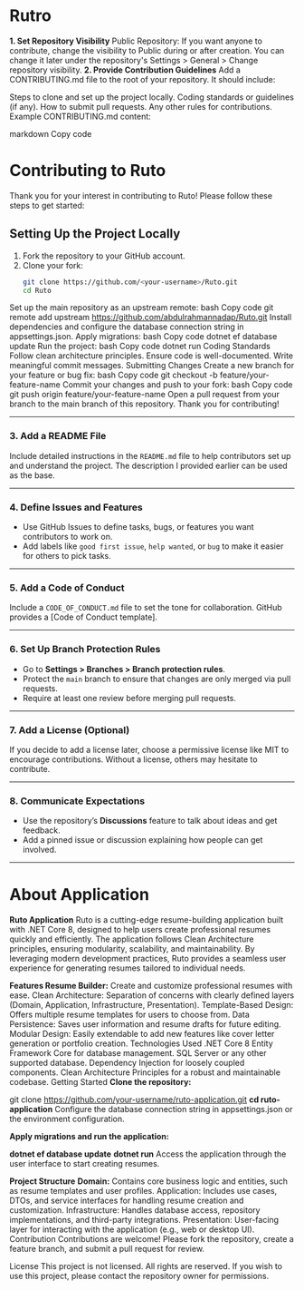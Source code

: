 # Rutro

**1. Set Repository Visibility**
Public Repository: If you want anyone to contribute, change the visibility to Public during or after creation.
You can change it later under the repository's Settings > General > Change repository visibility.
**2. Provide Contribution Guidelines**
Add a CONTRIBUTING.md file to the root of your repository. It should include:

Steps to clone and set up the project locally.
Coding standards or guidelines (if any).
How to submit pull requests.
Any other rules for contributions.
Example CONTRIBUTING.md content:

markdown
Copy code
# Contributing to Ruto

Thank you for your interest in contributing to Ruto! Please follow these steps to get started:

## Setting Up the Project Locally
1. Fork the repository to your GitHub account.
2. Clone your fork:
   ```bash
   git clone https://github.com/<your-username>/Ruto.git
   cd Ruto
Set up the main repository as an upstream remote:
bash
Copy code
git remote add upstream https://github.com/abdulrahmannadap/Ruto.git
Install dependencies and configure the database connection string in appsettings.json.
Apply migrations:
bash
Copy code
dotnet ef database update
Run the project:
bash
Copy code
dotnet run
Coding Standards
Follow clean architecture principles.
Ensure code is well-documented.
Write meaningful commit messages.
Submitting Changes
Create a new branch for your feature or bug fix:
bash
Copy code
git checkout -b feature/your-feature-name
Commit your changes and push to your fork:
bash
Copy code
git push origin feature/your-feature-name
Open a pull request from your branch to the main branch of this repository.
Thank you for contributing!

---

### 3. **Add a README File**
Include detailed instructions in the `README.md` file to help contributors set up and understand the project. The description I provided earlier can be used as the base.

---

### 4. **Define Issues and Features**
- Use GitHub Issues to define tasks, bugs, or features you want contributors to work on.
- Add labels like `good first issue`, `help wanted`, or `bug` to make it easier for others to pick tasks.

---

### 5. **Add a Code of Conduct**
Include a `CODE_OF_CONDUCT.md` file to set the tone for collaboration. GitHub provides a [Code of Conduct template].

---

### 6. **Set Up Branch Protection Rules**
- Go to **Settings > Branches > Branch protection rules**.
- Protect the `main` branch to ensure that changes are only merged via pull requests.
- Require at least one review before merging pull requests.

---

### 7. **Add a License (Optional)**
If you decide to add a license later, choose a permissive license like MIT to encourage contributions. Without a license, others may hesitate to contribute.

---

### 8. **Communicate Expectations**
- Use the repository’s **Discussions** feature to talk about ideas and get feedback.
- Add a pinned issue or discussion explaining how people can get involved.

---
# About Application


**Ruto Application**
Ruto is a cutting-edge resume-building application built with .NET Core 8, designed to help users create professional resumes quickly and efficiently. The application follows Clean Architecture principles, ensuring modularity, scalability, and maintainability. By leveraging modern development practices, Ruto provides a seamless user experience for generating resumes tailored to individual needs.

**Features
Resume Builder:** Create and customize professional resumes with ease.
Clean Architecture: Separation of concerns with clearly defined layers (Domain, Application, Infrastructure, Presentation).
Template-Based Design: Offers multiple resume templates for users to choose from.
Data Persistence: Saves user information and resume drafts for future editing.
Modular Design: Easily extendable to add new features like cover letter generation or portfolio creation.
Technologies Used
.NET Core 8
Entity Framework Core for database management.
SQL Server or any other supported database.
Dependency Injection for loosely coupled components.
Clean Architecture Principles for a robust and maintainable codebase.
Getting Started
**Clone the repository:**


git clone https://github.com/your-username/ruto-application.git
**cd ruto-application**
Configure the database connection string in appsettings.json or the environment configuration.

**Apply migrations and run the application:**


**dotnet ef database update**
**dotnet run**
Access the application through the user interface to start creating resumes.

**Project Structure**
**Domain:** Contains core business logic and entities, such as resume templates and user profiles.
Application: Includes use cases, DTOs, and service interfaces for handling resume creation and customization.
Infrastructure: Handles database access, repository implementations, and third-party integrations.
Presentation: User-facing layer for interacting with the application (e.g., web or desktop UI).
Contribution
Contributions are welcome! Please fork the repository, create a feature branch, and submit a pull request for review.

License
This project is not licensed. All rights are reserved. If you wish to use this project, please contact the repository owner for permissions.
